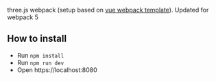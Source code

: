 three.js webpack (setup based on [vue webpack template](https://github.com/vuejs-templates/webpack)). Updated for webpack 5

## How to install

* Run `npm install`
* Run `npm run dev`
* Open https://localhost:8080

